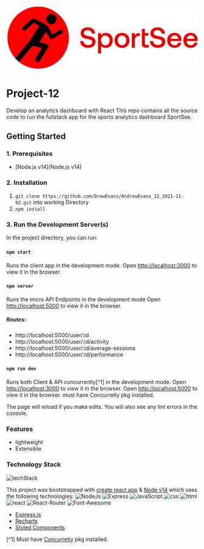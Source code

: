 ![sportSee](https://github.com/DrewEvans/AndrewEvans_12_2021-11-02/blob/master/src/assets/logo.png)

# Project-12

Develop an analytics dashboard with React
This repo contains all the source code to run the fullstack app for the sports analytics dashboard SportSee.

## Getting Started

### 1. Prerequisites

- [Node.js v14](Node.js v14)

### 2. Installation

1. `git clone https://github.com/DrewEvans/AndrewEvans_12_2021-11-02.git` into working Directory
2. `npm install`

### 3. Run the Development Server(s)

In the project directory, you can run:

#### `npm start`

Runs the client app in the development mode.
Open [http://localhost:3000](http://localhost:3000) to view it in the browser.

#### `npm server`

Runs the micro API Endpoints in the development mode
Open [http://localhost:5000](http://localhost:5000) to view it in the browser.

##### Routes:

- http://localhost:5000/user/:id
- http://localhost:5000/user/:id/activity
- http://localhost:5000/user/:id/average-sessions
- http://localhost:5000/user/:id/performance

#### `npm run dev`

Runs both Client & API concurrently[^1] in the development mode.
Open [http://localhost:3000](http://localhost:3000) to view it in the browser.
Open [http://localhost:5000](http://localhost:000) to view it in the browser.
must have Concurretly pkg installed.

The page will reload if you make edits.
You will also see any lint errors in the console.

### Features

- lightweight
- Extensible

### Technology Stack

![techStack]("https://github.com/DrewEvans/AndrewEvans_12_2021-11-02/blob/master/src/assets/techstack-sportsee.svg")

This project was bootstrapped with [create react app](https://create-react-app.dev) & [Node v14](https://nodejs.org/en/) which uses the following technologies:
![NodeJs]("https://cdn.svgporn.com/logos/nodejs-icon.svg")
![Express]("https://cdn.svgporn.com/logos/express.svg")
![JavaScript]("https://cdn.svgporn.com/logos/javascript.svg")
![css]("https://cdn.svgporn.com/logos/css-3.svg")
![html]("https://cdn.svgporn.com/logos/html-5.svg")
![react]("https://cdn.svgporn.com/logos/react.svg")
![React-Router]("https://cdn.svgporn.com/logos/react-router.svg")
![Font-Awesome]("https://cdn.svgporn.com/logos/font-awesome.svg")

- [Express.js](https://expressjs.com/)
- [Recharts](https://recharts.org/en-US)
- [Styled Components](https://styled-components.com/)

[^1] Must have [Concurretly](https://www.npmjs.com/package/concurrently) pkg installed.
